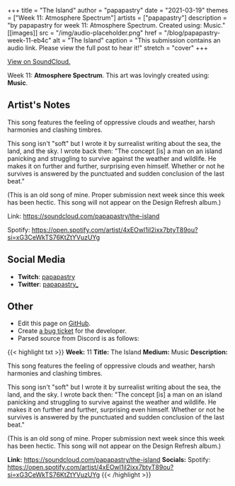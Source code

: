 +++
title =       "The Island"
author =      "papapastry"
date =        "2021-03-19"
themes =      ["Week 11: Atmosphere Spectrum"]
artists =     ["papapastry"]
description = "by papapastry for week 11: Atmosphere Spectrum. Created using: Music."
[[images]]
      src = "/img/audio-placeholder.png"
      href = "/blog/papapastry-week-11-eb4c"
      alt = "The Island"
      caption = "This submission contains an audio link. Please view the full post to hear it!"
      stretch = "cover"
+++


[View on SoundCloud.](https://soundcloud.com/papapastry/the-island)


Week 11: **Atmosphere Spectrum**. This art was lovingly created using: **Music**.

## Artist's Notes

This song features the feeling of oppressive clouds and weather, harsh harmonies and clashing timbres.

This song isn't "soft" but I wrote it by surrealist writing about the sea, the land, and the sky. I wrote back then: "The concept [is] a man on an island panicking and struggling to survive against the weather and wildlife. He makes it on further and further, surprising even himself. Whether or not he survives is answered by the punctuated and sudden conclusion of the last beat."

(This is an old song of mine. Proper submission next week since this week has been hectic. This song will not appear on the Design Refresh album.)

Link: https://soundcloud.com/papapastry/the-island

Spotify: https://open.spotify.com/artist/4xEOwl1iI2ixx7btyT89ou?si=xG3CeWkTS76KtZtYVuzUYg

## Social Media

- **Twitch**: <a href='https://twitch.tv/papapastry' target='_blank'>papapastry</a>
- **Twitter**: <a href='https://twitter.com/papapastry_' target='_blank'>papapastry_</a>

## Other

- Edit this page on [GitHub](https://github.com/teaminkling/web-refresh/edit/main/content/blog/papapastry-week-11-eb4c.md).
- Create [a bug ticket](https://github.com/teaminkling/web-refresh/issues/new?assignees=&labels=bug&template=problem-report.md&title=) for the developer.
- Parsed source from Discord is as follows:

{{< highlight txt >}}
**Week:** 11
**Title:** The Island
**Medium:** Music
**Description:**

This song features the feeling of oppressive clouds and weather, harsh harmonies and clashing timbres.

This song isn't "soft" but I wrote it by surrealist writing about the sea, the land, and the sky. I wrote back then: "The concept [is] a man on an island panicking and struggling to survive against the weather and wildlife. He makes it on further and further, surprising even himself. Whether or not he survives is answered by the punctuated and sudden conclusion of the last beat."

(This is an old song of mine. Proper submission next week since this week has been hectic. This song will not appear on the Design Refresh album.)

**Link:** https://soundcloud.com/papapastry/the-island
**Socials:** Spotify: https://open.spotify.com/artist/4xEOwl1iI2ixx7btyT89ou?si=xG3CeWkTS76KtZtYVuzUYg
{{< /highlight >}}